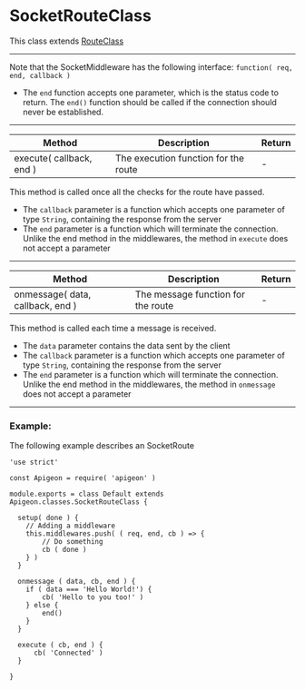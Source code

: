 # SocketRouteClass

This class extends [RouteClass](https://github.com/vladfilipro/apigeon/blob/master/docs/route.md)

---
Note that the SocketMiddleware has the following interface:
`function( req, end, callback )`

- The `end` function accepts one parameter, which is the status code to return. The `end()` function should be called if the connection should never be established.

---

Method | Description | Return
--- | --- | ---
execute( callback, end ) | The execution function for the route | -

This method is called once all the checks for the route have passed.

- The `callback` parameter is a function which accepts one parameter of type `String`, containing the response from the server
- The `end` parameter is a function which will terminate the connection. Unlike the end method in the middlewares, the method in `execute` does not accept a parameter

---

Method | Description | Return
--- | --- | ---
onmessage( data, callback, end ) | The message function for the route | -

This method is called each time a message is received.

- The `data` parameter contains the data sent by the client
- The `callback` parameter is a function which accepts one parameter of type `String`, containing the response from the server
- The `end` parameter is a function which will terminate the connection. Unlike the end method in the middlewares, the method in `onmessage` does not accept a parameter

---

### Example:

The following example describes an SocketRoute

```
'use strict'

const Apigeon = require( 'apigeon' )

module.exports = class Default extends Apigeon.classes.SocketRouteClass {

  setup( done ) {
    // Adding a middleware
    this.middlewares.push( ( req, end, cb ) => {
        // Do something
        cb ( done )
    } )
  }

  onmessage ( data, cb, end ) {
    if ( data === 'Hello World!') {
        cb( 'Hello to you too!' )
    } else {
        end()
    }
  }

  execute ( cb, end ) {
      cb( 'Connected' )
  }

}

```

